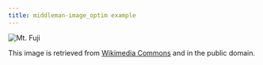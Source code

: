 ```yaml
---
title: middleman-image_optim example
---
```


![Mt. Fuji](MtFuji_FujiCity.jpg)

This image is retrieved from [Wikimedia Commons](https://commons.wikimedia.org/wiki/File:MtFuji_FujiCity.jpg) and in the public domain.
